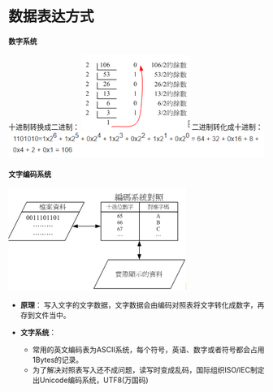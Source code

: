 # 数据表达方式

#### 数字系统
十进制转换成二进制：
![1](./img/02Chapter/Capture8.PNG)
二进制转化成十进制：
![2](./img/02Chapter/Capture9.PNG)


#### 文字编码系统
![3](./img/02Chapter/Capture.PNG)
- **原理**：
写入文字的文字数据，文字数据会由编码对照表将文字转化成数字，再存到文件当中。

- **文字系统**：
    - 常用的英文编码表为ASCII系统，每个符号，英语、数字或者符号都会占用1Bytes的记录。
    - 为了解决对照表写入还不成问题，读写时变成乱码，国际组织ISO/IEC制定出Unicode编码系统，UTF8(万国码)